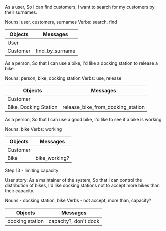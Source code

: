 As a user,
So I can find customers,
I want to search for my customers by their surnames.

Nouns: user, customers, surnames
Verbs: search, find

| Objects  | Messages        |
| -------- | --------------- |
| User | |
| Customer | find_by_surname |

As a person,
So that I can use a bike,
I'd like a docking station to release a bike.

Nouns: person, bike, docking station
Verbs: use, release

| Objects  | Messages        |
| -------- | --------------- |
| Customer | |
| Bike, Docking Station | release_bike_from_docking_station |

As a person,
So that I can use a good bike,
I'd like to see if a bike is working

Nouns: bike
Verbs: working

| Objects  | Messages        |
| -------- | --------------- |
| Customer | |
| Bike | bike_working? |

Step 13 - limiting capacity

User story:
As a maintainer of the system,
So that I can control the distribution of bikes,
I'd like docking stations not to accept more bikes than their capacity.

Nouns - docking station, bike
Verbs - not accept, more than, capacity?

 Objects  | Messages        |
| -------- | --------------- |
| docking station | capacity?, don't dock |